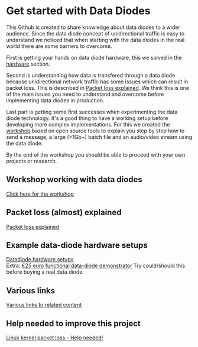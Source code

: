 # Get started with Data Diodes

This Github is created to share knowledge about data diodes to a wider audience. Since the data diode concept of unidirectional traffic is easy to understand we noticed that when starting with the data diodes in the real world there are some barriers to overcome.

First is getting your hands on data diode hardware, this we solved in the [hardware](datadiode_hardware_setups.md) section.

Second is understanding how data is transfered through a data diode because unidirectional network traffic has some issues which can result in packet loss. This is described in [Packet loss explained](packetloss_explained.md). We think this is one of the main issues you need to understand and overcome before implementing data diodes in production.

Last part is getting some first successes when experimenting the data diode technology. It's a good thing to have a working setup before developing more complex implementations. For this we created the [workshop](workshop/readme.md) based on open source tools to explain you step by step how to send a message, a large (>1Gb+) batch file and an audio/video stream using the data diode.

By the end of the workshop you should be able to proceed with your own projects or research.

## Workshop working with data diodes
[Click here for the workshop](workshop/readme.md)

## Packet loss (almost) explained
[Packet loss explained](packetloss_explained.md)

## Example data-diode hardware setups
[Datadiode hardware setups](datadiode_hardware_setups.md) <br>
Extra: [€25 euro functional data-diode demonstrator](https://github.com/Vrolijk/OSDD/blob/main/examples/25_euro_data-diode_demonstator.md) Try could/should this before buying a real data diode.

## Various links 
[Various links to related content](external_content.md)

## Help needed to improve this project
[Linux kernel packet loss - Help needed!](https://github.com/Vrolijk/OSDD/issues/6)
